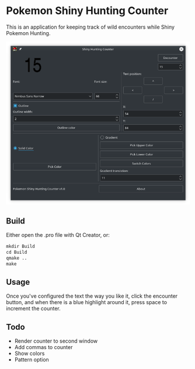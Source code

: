 # Pokemon Shiny Hunting Counter
This is an application for keeping track of wild encounters while Shiny Pokemon Hunting.

![](UI.png)

## Build
Either open the .pro file with Qt Creator, or:
```
mkdir Build
cd Build
qmake ..
make
```

## Usage
Once you've configured the text the way you like it, click the encounter button, and when there is a blue highlight around it, press space to increment the counter.

## Todo
 - Render counter to second window
 - Add commas to counter
 - Show colors
 - Pattern option